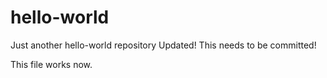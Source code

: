 # hello-world
Just another hello-world repository
Updated!
This needs to be committed!


This file works now.
